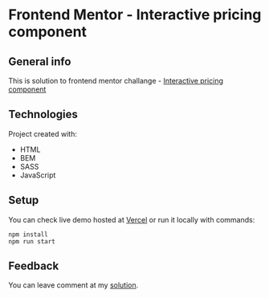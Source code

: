 # Frontend Mentor - Interactive pricing component

## General info
This is solution to frontend mentor challange - [Interactive pricing component](https://www.frontendmentor.io/challenges/interactive-pricing-component-t0m8PIyY8)

## Technologies
Project created with:
* HTML
* BEM
* SASS
* JavaScript

## Setup
You can check live demo hosted at [Vercel](https://interactive-pricing-component-drab-chi.vercel.app/) or run it locally with commands:
```
npm install
npm run start
```

## Feedback
You can leave comment at my [solution](https://www.frontendmentor.io/solutions/mobile-first-sass-with-basic-js-etmIM9oXp).
